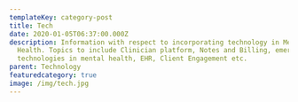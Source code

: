 ```yaml
---
templateKey: category-post
title: Tech
date: 2020-01-05T06:37:00.000Z
description: Information with respect to incorporating technology in Mental
  Health. Topics to include Clinician platform, Notes and Billing, emerging
  technologies in mental health, EHR, Client Engagement etc.
parent: Technology
featuredcategory: true
image: /img/tech.jpg
---
```

